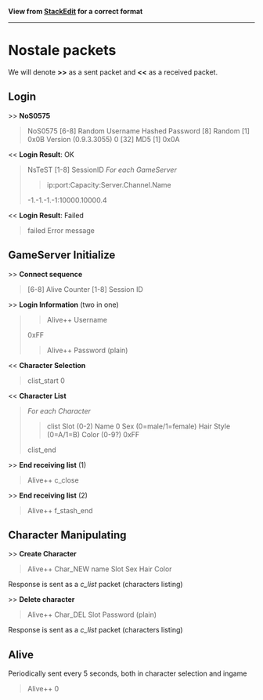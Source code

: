 **View from [StackEdit](https://stackedit.io/viewer#!url=https://github.com/gpascualg/ReverseTale/raw/master/server/Parsing/Parsing.md) for a correct format**

------------------

Nostale packets
============

We will denote **\>\>** as a sent packet and **<<** as a received packet.

Login
-------
\>\> **NoS0575**
> NoS0575
> [6-8] Random
> Username
> Hashed Password
> [8] Random
> [1] 0x0B
> Version (0.9.3.3055) 0
> [32] MD5
> [1] 0x0A

<< **Login Result**: OK
> NsTeST
> [1-8] SessionID
> *For each GameServer*
> > ip:port:Capacity:Server.Channel.Name
> 
> -1.-1.-1.-1:10000.10000.4

<< **Login Result**: Failed
> failed
> Error message

GameServer Initialize
------------------------

\>\> **Connect sequence**
> [6-8] Alive Counter
> [1-8] Session ID

\>\> **Login Information** (two in one)
> > Alive++
> > Username
> 
> 0xFF
> > Alive++
> > Password (plain)

<< **Character Selection**
> clist_start
> 0

<< **Character List**
> *For each Character*
> > clist
> > Slot (0-2)
> > Name
> > 0
> > Sex (0=male/1=female)
> > Hair Style (0=A/1=B)
> > Color (0-9?)
> > 0xFF
>
> clist_end

\>\> **End receiving list** (1)
> Alive++
> c_close

\>\> **End receiving list** (2)
> Alive++
> f_stash_end


Character Manipulating
---------------------------

\>\> **Create Character**
> Alive++
> Char_NEW
> name
> Slot
> Sex
> Hair
> Color

Response is sent as a *c_list* packet (characters listing)

\>\> **Delete character**
> Alive++
> Char_DEL
> Slot
> Password (plain)

Response is sent as a *c_list* packet (characters listing)


Alive
------
Periodically sent every 5 seconds, both in character selection and ingame
> Alive++
> 0

